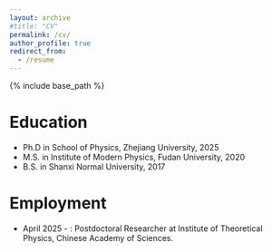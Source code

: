 ```yaml
---
layout: archive
#title: "CV"
permalink: /cv/
author_profile: true
redirect_from:
  - /resume
---
```


{% include base_path %}

Education
======
* Ph.D in School of Physics, Zhejiang University, 2025
* M.S. in Institute of Modern Physics, Fudan University, 2020
* B.S. in Shanxi Normal University, 2017
  
Employment
======
* April 2025 - : Postdoctoral Researcher at Institute of Theoretical Physics, Chinese Academy of Sciences.

